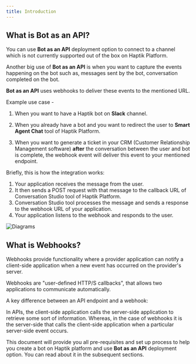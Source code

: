 ```yaml
---
title: Introduction
---
```


## What is Bot as an API?

You can use **Bot as an API** deployment option to connect to a channel which is not currently supported out of the box on Haptik Platform. 

Another big use of **Bot as an API** is when you want to capture the events happening on the bot such as, messages sent by the bot, conversation completed on the bot. 

**Bot as an API** uses webhooks to deliver these events to the mentioned URL.

Example use case - 

1. When you want to have a Haptik bot on **Slack** channel.

2. When you already have a bot and you want to redirect the user to **Smart Agent Chat** tool of Haptik Platform.

3. When you want to generate a ticket in your CRM (Customer Relationship Management software) **after** the conversation between the user and bot is complete,
the webhook event will deliver this event to your mentioned endpoint.

Briefly, this is how the integration works:

1. Your application receives the message from the user.
2. It then sends a POST request with that message to the callback URL of Conversation Studio tool of Haptik Platform.
3. Conversation Studio tool processes the message and sends a response to the webhook URL of your application.
4. Your application listens to the webhook and responds to the user.

![Diagrams](https://user-images.githubusercontent.com/75118325/120749290-f5997680-c521-11eb-9859-7ffc339b8434.png)

## What is Webhooks?

Webhooks provide functionality where a provider application can notify a client-side application when a new event has occurred on the provider's server.

Webhooks are "user-defined HTTP/S callbacks", that allows two applications to communicate automatically.

A key difference between an API endpoint and a webhook:

In APIs, the client-side application calls the server-side application to retrieve some sort of information. Whereas, in the case of webhooks it is the server-side that calls the client-side application when a particular server-side event occurs.

This document will provide you all pre-requisites and set up process to help you create a bot on Haptik platform and use **Bot as an API** deployment option. You can read about it in the subsequent sections.
